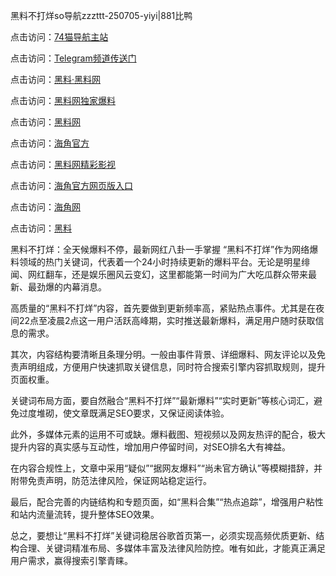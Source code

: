 黑料不打烊so导航zzzttt-250705-yiyi|881比鸭

点击访问：<a href="https://74mao.com/">74猫导航主站</a>

点击访问：<a href="https://74mao.com/">Telegram频道传送门</a>

点击访问：<a href="https://heiliaolvzlu3.pages.dev">黑料·黑料网</a>

点击访问：<a href="https://heiliaoyvnrda.pages.dev">黑料网独家爆料</a>

点击访问：<a href="https://ert-6he.pages.dev/">黑料网</a>

点击访问：<a href="https://sdfsh.pages.dev/">海角官方</a>

点击访问：<a href="https://sdbsd.pages.dev/">黑料网精彩影视</a>

点击访问：<a href="https://gdas.pages.dev/">海角官方网页版入口</a>

点击访问：<a href="https://qfwfg.pages.dev/">海角网</a>

点击访问：<a href="https://qfwfg.pages.dev/">黑料</a>

黑料不打烊：全天候爆料不停，最新网红八卦一手掌握
“黑料不打烊”作为网络爆料领域的热门关键词，代表着一个24小时持续更新的爆料平台。无论是明星绯闻、网红翻车，还是娱乐圈风云变幻，这里都能第一时间为广大吃瓜群众带来最新、最劲爆的内幕消息。

高质量的“黑料不打烊”内容，首先要做到更新频率高，紧贴热点事件。尤其是在夜间22点至凌晨2点这一用户活跃高峰期，实时推送最新爆料，满足用户随时获取信息的需求。

其次，内容结构要清晰且条理分明。一般由事件背景、详细爆料、网友评论以及免责声明组成，方便用户快速抓取关键信息，同时符合搜索引擎内容抓取规则，提升页面权重。

关键词布局方面，要自然融合“黑料不打烊”“最新爆料”“实时更新”等核心词汇，避免过度堆砌，使文章既满足SEO要求，又保证阅读体验。

此外，多媒体元素的运用不可或缺。爆料截图、短视频以及网友热评的配合，极大提升内容的真实感与互动性，增加用户停留时间，对SEO排名大有裨益。

在内容合规性上，文章中采用“疑似”“据网友爆料”“尚未官方确认”等模糊措辞，并附带免责声明，防范法律风险，保证网站稳定运行。

最后，配合完善的内链结构和专题页面，如“黑料合集”“热点追踪”，增强用户粘性和站内流量流转，提升整体SEO效果。

总之，要想让“黑料不打烊”关键词稳居谷歌首页第一，必须实现高频优质更新、结构合理、关键词精准布局、多媒体丰富及法律风险防控。唯有如此，才能真正满足用户需求，赢得搜索引擎青睐。
